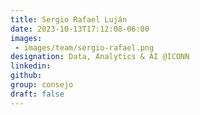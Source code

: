 ```yaml
---
title: Sergio Rafael Luján
date: 2023-10-13T17:12:08-06:00
images: 
 - images/team/sergio-rafael.png
designation: Data, Analytics & AI @ICONN
linkedin: 
github: 
group: consejo
draft: false
---
```


